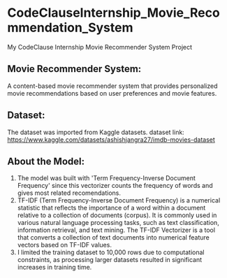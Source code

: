 # CodeClauseInternship_Movie_Recommendation_System
My CodeClause Internship Movie Recommender System Project

## Movie Recommender System:
A content-based movie recommender system that provides personalized movie recommendations based on user preferences and movie features.

## Dataset:
The dataset was imported from Kaggle datasets.
dataset link: https://www.kaggle.com/datasets/ashishjangra27/imdb-movies-dataset

## About the Model:
1. The model was built with 'Term Frequency-Inverse Document Frequency' since this vectorizer counts the frequency of words and gives most related recomendations.
2. TF-IDF (Term Frequency-Inverse Document Frequency) is a numerical statistic that reflects the importance of a word within a document relative to a collection of documents (corpus). It is commonly used in various natural language processing tasks, such as text classification, information retrieval, and text mining. The TF-IDF Vectorizer is a tool that converts a collection of text documents into numerical feature vectors based on TF-IDF values.
3. I limited the training dataset to 10,000 rows due to computational constraints, as processing larger datasets resulted in significant increases in training time.
